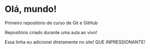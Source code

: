 # Olá, mundo!
 Primeiro repositório de curso  de Git e GitHub

Repositório criado durante uma aula ao vivo!

Essa linha eu adicionei diretamente no site! QUE INPRESSIONANTE!
